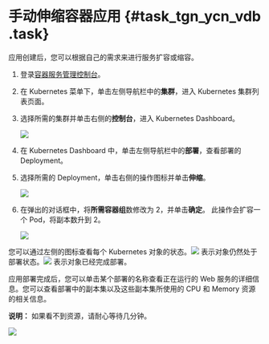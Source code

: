 # 手动伸缩容器应用 {#task_tgn_ycn_vdb .task}

应用创建后，您可以根据自己的需求来进行服务扩容或缩容。

1.  登录[容器服务管理控制台](https://cs.console.aliyun.com)。
2.  在 Kubernetes 菜单下，单击左侧导航栏中的**集群**，进入 Kubernetes 集群列表页面。
3.  选择所需的集群并单击右侧的**控制台**，进入 Kubernetes Dashboard。 

    ![](http://static-aliyun-doc.oss-cn-hangzhou.aliyuncs.com/assets/img/16664/156048206511052_zh-CN.png)

4.  在 Kubernetes Dashboard 中，单击左侧导航栏中的**部署**，查看部署的 Deployment。
5.  选择所需的 Deployment，单击右侧的操作图标并单击**伸缩**。 

    ![](http://static-aliyun-doc.oss-cn-hangzhou.aliyuncs.com/assets/img/16664/156048206611053_zh-CN.png)

6.  在弹出的对话框中，将**所需容器组**数修改为 2，并单击**确定**。 此操作会扩容一个 Pod，将副本数升到 2。

    ![](http://static-aliyun-doc.oss-cn-hangzhou.aliyuncs.com/assets/img/16664/156048206611054_zh-CN.png)


您可以通过左侧的图标查看每个 Kubernetes 对象的状态。![](http://static-aliyun-doc.oss-cn-hangzhou.aliyuncs.com/assets/img/16664/156048206611055_zh-CN.png) 表示对象仍然处于部署状态。![](http://static-aliyun-doc.oss-cn-hangzhou.aliyuncs.com/assets/img/16664/156048206611056_zh-CN.png) 表示对象已经完成部署。

应用部署完成后，您可以单击某个部署的名称查看正在运行的 Web 服务的详细信息。您可以查看部署中的副本集以及这些副本集所使用的 CPU 和 Memory 资源的相关信息。

**说明：** 如果看不到资源，请耐心等待几分钟。

![](http://static-aliyun-doc.oss-cn-hangzhou.aliyuncs.com/assets/img/16664/156048206611057_zh-CN.png)

